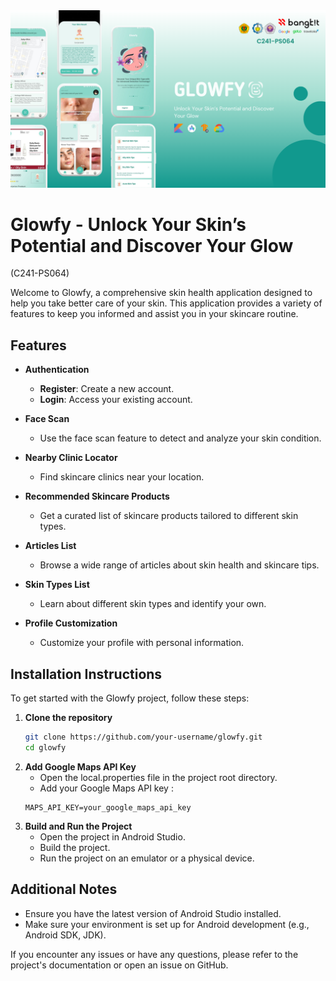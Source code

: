<img src="demo.png" alt="Glowfy">

# Glowfy - Unlock Your Skin’s Potential and Discover Your Glow
(C241-PS064)

Welcome to Glowfy, a comprehensive skin health application designed to help you take better care of your skin. This application provides a variety of features to keep you informed and assist you in your skincare routine.

## Features

- **Authentication**
  - **Register**: Create a new account.
  - **Login**: Access your existing account.

- **Face Scan**
  - Use the face scan feature to detect and analyze your skin condition.

- **Nearby Clinic Locator**
  - Find skincare clinics near your location.

- **Recommended Skincare Products**
  - Get a curated list of skincare products tailored to different skin types.

- **Articles List**
  - Browse a wide range of articles about skin health and skincare tips.


- **Skin Types List**
  - Learn about different skin types and identify your own.

- **Profile Customization**
  - Customize your profile with personal information.

## Installation Instructions

To get started with the Glowfy project, follow these steps:

1. **Clone the repository**
   ```bash
   git clone https://github.com/your-username/glowfy.git
   cd glowfy
   ```
2. **Add Google Maps API Key**
    - Open the local.properties file in the project root directory.
    - Add your Google Maps API key :
    ```properties
    MAPS_API_KEY=your_google_maps_api_key
    ```
3. **Build and Run the Project**
    - Open the project in Android Studio.
    - Build the project.
    - Run the project on an emulator or a physical device.

## Additional Notes
- Ensure you have the latest version of Android Studio installed.
- Make sure your environment is set up for Android development (e.g., Android SDK, JDK).

If you encounter any issues or have any questions, please refer to the project's documentation or open an issue on GitHub.